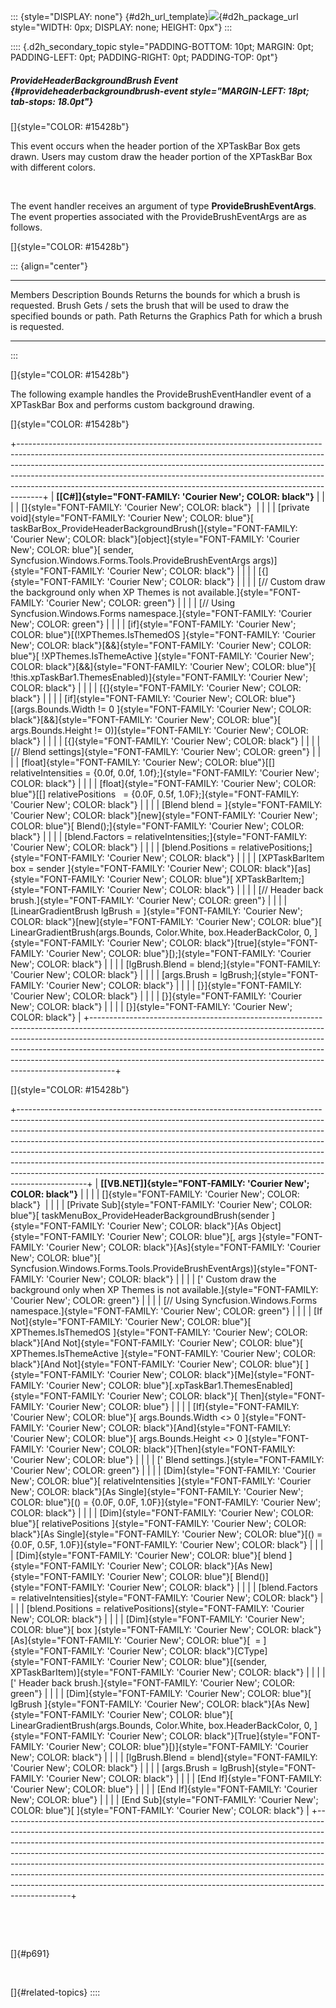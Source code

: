 ::: {style="DISPLAY: none"}
[](ms-xhelp:///?Id=d2h_url_template){#d2h_url_template}![](!package_url!){#d2h_package_url style="WIDTH: 0px; DISPLAY: none; HEIGHT: 0px"}
:::

:::: {.d2h_secondary_topic style="PADDING-BOTTOM: 10pt; MARGIN: 0pt; PADDING-LEFT: 0pt; PADDING-RIGHT: 0pt; PADDING-TOP: 0pt"}
##### ProvideHeaderBackgroundBrush Event {#provideheaderbackgroundbrush-event style="MARGIN-LEFT: 18pt; tab-stops: 18.0pt"}

[]{style="COLOR: #15428b"} 

This event occurs when the header portion of the XPTaskBar Box gets drawn. Users may custom draw the header portion of the XPTaskBar Box with different colors.

 

The event handler receives an argument of type **ProvideBrushEventArgs**. The event properties associated with the ProvideBrushEventArgs are as follows.

[]{style="COLOR: #15428b"} 

::: {align="center"}
  --------- -------------------------------------------------------------------------------
  Members   Description
  Bounds    Returns the bounds for which a brush is requested.
  Brush     Gets / sets the brush that will be used to draw the specified bounds or path.
  Path      Returns the Graphics Path for which a brush is requested.
  --------- -------------------------------------------------------------------------------
:::

[]{style="COLOR: #15428b"} 

The following example handles the ProvideBrushEventHandler event of a XPTaskBar Box and performs custom background drawing.

[]{style="COLOR: #15428b"} 

+------------------------------------------------------------------------------------------------------------------------------------------------------------------------------------------------------------------------------------------------------------------------------------------------------------------------------------------------------------------------------------------------------------+
| **[\[C#\]]{style="FONT-FAMILY: 'Courier New'; COLOR: black"}**                                                                                                                                                                                                                                                                                                                                             |
|                                                                                                                                                                                                                                                                                                                                                                                                            |
| []{style="FONT-FAMILY: 'Courier New'; COLOR: black"}                                                                                                                                                                                                                                                                                                                                                       |
|                                                                                                                                                                                                                                                                                                                                                                                                            |
| [private void]{style="FONT-FAMILY: 'Courier New'; COLOR: blue"}[ taskBarBox_ProvideHeaderBackgroundBrush(]{style="FONT-FAMILY: 'Courier New'; COLOR: black"}[object]{style="FONT-FAMILY: 'Courier New'; COLOR: blue"}[ sender, Syncfusion.Windows.Forms.Tools.ProvideBrushEventArgs args)]{style="FONT-FAMILY: 'Courier New'; COLOR: black"}                                                               |
|                                                                                                                                                                                                                                                                                                                                                                                                            |
| [{]{style="FONT-FAMILY: 'Courier New'; COLOR: black"}                                                                                                                                                                                                                                                                                                                                                      |
|                                                                                                                                                                                                                                                                                                                                                                                                            |
| [// Custom draw the background only when XP Themes is not available.]{style="FONT-FAMILY: 'Courier New'; COLOR: green"}                                                                                                                                                                                                                                                                                    |
|                                                                                                                                                                                                                                                                                                                                                                                                            |
| [// Using Syncfusion.Windows.Forms namespace.]{style="FONT-FAMILY: 'Courier New'; COLOR: green"}                                                                                                                                                                                                                                                                                                           |
|                                                                                                                                                                                                                                                                                                                                                                                                            |
| [if]{style="FONT-FAMILY: 'Courier New'; COLOR: blue"}[(!XPThemes.IsThemedOS ]{style="FONT-FAMILY: 'Courier New'; COLOR: black"}[&&]{style="FONT-FAMILY: 'Courier New'; COLOR: blue"}[ !XPThemes.IsThemeActive ]{style="FONT-FAMILY: 'Courier New'; COLOR: black"}[&&]{style="FONT-FAMILY: 'Courier New'; COLOR: blue"}[ !this.xpTaskBar1.ThemesEnabled)]{style="FONT-FAMILY: 'Courier New'; COLOR: black"} |
|                                                                                                                                                                                                                                                                                                                                                                                                            |
| [{]{style="FONT-FAMILY: 'Courier New'; COLOR: black"}                                                                                                                                                                                                                                                                                                                                                      |
|                                                                                                                                                                                                                                                                                                                                                                                                            |
| [if]{style="FONT-FAMILY: 'Courier New'; COLOR: blue"}[(args.Bounds.Width != 0 ]{style="FONT-FAMILY: 'Courier New'; COLOR: black"}[&&]{style="FONT-FAMILY: 'Courier New'; COLOR: blue"}[ args.Bounds.Height != 0)]{style="FONT-FAMILY: 'Courier New'; COLOR: black"}                                                                                                                                        |
|                                                                                                                                                                                                                                                                                                                                                                                                            |
| [{]{style="FONT-FAMILY: 'Courier New'; COLOR: black"}                                                                                                                                                                                                                                                                                                                                                      |
|                                                                                                                                                                                                                                                                                                                                                                                                            |
| [// Blend settings]{style="FONT-FAMILY: 'Courier New'; COLOR: green"}                                                                                                                                                                                                                                                                                                                                      |
|                                                                                                                                                                                                                                                                                                                                                                                                            |
| [float]{style="FONT-FAMILY: 'Courier New'; COLOR: blue"}[\[\] relativeIntensities = {0.0f, 0.0f, 1.0f};]{style="FONT-FAMILY: 'Courier New'; COLOR: black"}                                                                                                                                                                                                                                                 |
|                                                                                                                                                                                                                                                                                                                                                                                                            |
| [float]{style="FONT-FAMILY: 'Courier New'; COLOR: blue"}[\[\] relativePositions   = {0.0F, 0.5f, 1.0F};]{style="FONT-FAMILY: 'Courier New'; COLOR: black"}                                                                                                                                                                                                                                                 |
|                                                                                                                                                                                                                                                                                                                                                                                                            |
| [Blend blend = ]{style="FONT-FAMILY: 'Courier New'; COLOR: black"}[new]{style="FONT-FAMILY: 'Courier New'; COLOR: blue"}[ Blend();]{style="FONT-FAMILY: 'Courier New'; COLOR: black"}                                                                                                                                                                                                                      |
|                                                                                                                                                                                                                                                                                                                                                                                                            |
| [blend.Factors = relativeIntensities;]{style="FONT-FAMILY: 'Courier New'; COLOR: black"}                                                                                                                                                                                                                                                                                                                   |
|                                                                                                                                                                                                                                                                                                                                                                                                            |
| [blend.Positions = relativePositions;]{style="FONT-FAMILY: 'Courier New'; COLOR: black"}                                                                                                                                                                                                                                                                                                                   |
|                                                                                                                                                                                                                                                                                                                                                                                                            |
| [XPTaskBarItem box = sender ]{style="FONT-FAMILY: 'Courier New'; COLOR: black"}[as]{style="FONT-FAMILY: 'Courier New'; COLOR: blue"}[ XPTaskBarItem;]{style="FONT-FAMILY: 'Courier New'; COLOR: black"}                                                                                                                                                                                                    |
|                                                                                                                                                                                                                                                                                                                                                                                                            |
| [// Header back brush.]{style="FONT-FAMILY: 'Courier New'; COLOR: green"}                                                                                                                                                                                                                                                                                                                                  |
|                                                                                                                                                                                                                                                                                                                                                                                                            |
| [LinearGradientBrush lgBrush = ]{style="FONT-FAMILY: 'Courier New'; COLOR: black"}[new]{style="FONT-FAMILY: 'Courier New'; COLOR: blue"}[ LinearGradientBrush(args.Bounds, Color.White, box.HeaderBackColor, 0, ]{style="FONT-FAMILY: 'Courier New'; COLOR: black"}[true]{style="FONT-FAMILY: 'Courier New'; COLOR: blue"}[);]{style="FONT-FAMILY: 'Courier New'; COLOR: black"}                           |
|                                                                                                                                                                                                                                                                                                                                                                                                            |
| [lgBrush.Blend = blend;]{style="FONT-FAMILY: 'Courier New'; COLOR: black"}                                                                                                                                                                                                                                                                                                                                 |
|                                                                                                                                                                                                                                                                                                                                                                                                            |
| [args.Brush = lgBrush;]{style="FONT-FAMILY: 'Courier New'; COLOR: black"}                                                                                                                                                                                                                                                                                                                                  |
|                                                                                                                                                                                                                                                                                                                                                                                                            |
| [}]{style="FONT-FAMILY: 'Courier New'; COLOR: black"}                                                                                                                                                                                                                                                                                                                                                      |
|                                                                                                                                                                                                                                                                                                                                                                                                            |
| [}]{style="FONT-FAMILY: 'Courier New'; COLOR: black"}                                                                                                                                                                                                                                                                                                                                                      |
|                                                                                                                                                                                                                                                                                                                                                                                                            |
| [}]{style="FONT-FAMILY: 'Courier New'; COLOR: black"}                                                                                                                                                                                                                                                                                                                                                      |
+------------------------------------------------------------------------------------------------------------------------------------------------------------------------------------------------------------------------------------------------------------------------------------------------------------------------------------------------------------------------------------------------------------+

[]{style="COLOR: #15428b"} 

+-----------------------------------------------------------------------------------------------------------------------------------------------------------------------------------------------------------------------------------------------------------------------------------------------------------------------------------------------------------------------------------------------------------------------------------------------------------------------------------------------------------------------------------------------------------------------------------+
| **[\[VB.NET\]]{style="FONT-FAMILY: 'Courier New'; COLOR: black"}**                                                                                                                                                                                                                                                                                                                                                                                                                                                                                                                |
|                                                                                                                                                                                                                                                                                                                                                                                                                                                                                                                                                                                   |
| []{style="FONT-FAMILY: 'Courier New'; COLOR: black"}                                                                                                                                                                                                                                                                                                                                                                                                                                                                                                                              |
|                                                                                                                                                                                                                                                                                                                                                                                                                                                                                                                                                                                   |
| [Private Sub]{style="FONT-FAMILY: 'Courier New'; COLOR: blue"}[ taskMenuBox_ProvideHeaderBackgroundBrush(sender ]{style="FONT-FAMILY: 'Courier New'; COLOR: black"}[As Object]{style="FONT-FAMILY: 'Courier New'; COLOR: blue"}[, args ]{style="FONT-FAMILY: 'Courier New'; COLOR: black"}[As]{style="FONT-FAMILY: 'Courier New'; COLOR: blue"}[ Syncfusion.Windows.Forms.Tools.ProvideBrushEventArgs)]{style="FONT-FAMILY: 'Courier New'; COLOR: black"}                                                                                                                         |
|                                                                                                                                                                                                                                                                                                                                                                                                                                                                                                                                                                                   |
| [\' Custom draw the background only when XP Themes is not available.]{style="FONT-FAMILY: 'Courier New'; COLOR: green"}                                                                                                                                                                                                                                                                                                                                                                                                                                                           |
|                                                                                                                                                                                                                                                                                                                                                                                                                                                                                                                                                                                   |
| [// Using Syncfusion.Windows.Forms namespace.]{style="FONT-FAMILY: 'Courier New'; COLOR: green"}                                                                                                                                                                                                                                                                                                                                                                                                                                                                                  |
|                                                                                                                                                                                                                                                                                                                                                                                                                                                                                                                                                                                   |
| [If Not]{style="FONT-FAMILY: 'Courier New'; COLOR: blue"}[ XPThemes.IsThemedOS ]{style="FONT-FAMILY: 'Courier New'; COLOR: black"}[And Not]{style="FONT-FAMILY: 'Courier New'; COLOR: blue"}[ XPThemes.IsThemeActive ]{style="FONT-FAMILY: 'Courier New'; COLOR: black"}[And Not]{style="FONT-FAMILY: 'Courier New'; COLOR: blue"}[ ]{style="FONT-FAMILY: 'Courier New'; COLOR: black"}[Me]{style="FONT-FAMILY: 'Courier New'; COLOR: blue"}[.xpTaskBar1.ThemesEnabled]{style="FONT-FAMILY: 'Courier New'; COLOR: black"}[ Then]{style="FONT-FAMILY: 'Courier New'; COLOR: blue"} |
|                                                                                                                                                                                                                                                                                                                                                                                                                                                                                                                                                                                   |
| [If]{style="FONT-FAMILY: 'Courier New'; COLOR: blue"}[ args.Bounds.Width \<\> 0 ]{style="FONT-FAMILY: 'Courier New'; COLOR: black"}[And]{style="FONT-FAMILY: 'Courier New'; COLOR: blue"}[ args.Bounds.Height \<\> 0 ]{style="FONT-FAMILY: 'Courier New'; COLOR: black"}[Then]{style="FONT-FAMILY: 'Courier New'; COLOR: blue"}                                                                                                                                                                                                                                                   |
|                                                                                                                                                                                                                                                                                                                                                                                                                                                                                                                                                                                   |
| [\' Blend settings.]{style="FONT-FAMILY: 'Courier New'; COLOR: green"}                                                                                                                                                                                                                                                                                                                                                                                                                                                                                                            |
|                                                                                                                                                                                                                                                                                                                                                                                                                                                                                                                                                                                   |
| [Dim]{style="FONT-FAMILY: 'Courier New'; COLOR: blue"}[ relativeIntensities ]{style="FONT-FAMILY: 'Courier New'; COLOR: black"}[As Single]{style="FONT-FAMILY: 'Courier New'; COLOR: blue"}[() = {0.0F, 0.0F, 1.0F}]{style="FONT-FAMILY: 'Courier New'; COLOR: black"}                                                                                                                                                                                                                                                                                                            |
|                                                                                                                                                                                                                                                                                                                                                                                                                                                                                                                                                                                   |
| [Dim]{style="FONT-FAMILY: 'Courier New'; COLOR: blue"}[ relativePositions ]{style="FONT-FAMILY: 'Courier New'; COLOR: black"}[As Single]{style="FONT-FAMILY: 'Courier New'; COLOR: blue"}[() = {0.0F, 0.5F, 1.0F}]{style="FONT-FAMILY: 'Courier New'; COLOR: black"}                                                                                                                                                                                                                                                                                                              |
|                                                                                                                                                                                                                                                                                                                                                                                                                                                                                                                                                                                   |
| [Dim]{style="FONT-FAMILY: 'Courier New'; COLOR: blue"}[ blend ]{style="FONT-FAMILY: 'Courier New'; COLOR: black"}[As New]{style="FONT-FAMILY: 'Courier New'; COLOR: blue"}[ Blend()]{style="FONT-FAMILY: 'Courier New'; COLOR: black"}                                                                                                                                                                                                                                                                                                                                            |
|                                                                                                                                                                                                                                                                                                                                                                                                                                                                                                                                                                                   |
| [blend.Factors = relativeIntensities]{style="FONT-FAMILY: 'Courier New'; COLOR: black"}                                                                                                                                                                                                                                                                                                                                                                                                                                                                                           |
|                                                                                                                                                                                                                                                                                                                                                                                                                                                                                                                                                                                   |
| [blend.Positions = relativePositions]{style="FONT-FAMILY: 'Courier New'; COLOR: black"}                                                                                                                                                                                                                                                                                                                                                                                                                                                                                           |
|                                                                                                                                                                                                                                                                                                                                                                                                                                                                                                                                                                                   |
| [Dim]{style="FONT-FAMILY: 'Courier New'; COLOR: blue"}[ box ]{style="FONT-FAMILY: 'Courier New'; COLOR: black"}[As]{style="FONT-FAMILY: 'Courier New'; COLOR: blue"}[  = ]{style="FONT-FAMILY: 'Courier New'; COLOR: black"}[CType]{style="FONT-FAMILY: 'Courier New'; COLOR: blue"}[(sender, XPTaskBarItem)]{style="FONT-FAMILY: 'Courier New'; COLOR: black"}                                                                                                                                                                                                                   |
|                                                                                                                                                                                                                                                                                                                                                                                                                                                                                                                                                                                   |
| [\' Header back brush.]{style="FONT-FAMILY: 'Courier New'; COLOR: green"}                                                                                                                                                                                                                                                                                                                                                                                                                                                                                                         |
|                                                                                                                                                                                                                                                                                                                                                                                                                                                                                                                                                                                   |
| [Dim]{style="FONT-FAMILY: 'Courier New'; COLOR: blue"}[ lgBrush ]{style="FONT-FAMILY: 'Courier New'; COLOR: black"}[As New]{style="FONT-FAMILY: 'Courier New'; COLOR: blue"}[ LinearGradientBrush(args.Bounds, Color.White, box.HeaderBackColor, 0, ]{style="FONT-FAMILY: 'Courier New'; COLOR: black"}[True]{style="FONT-FAMILY: 'Courier New'; COLOR: blue"}[)]{style="FONT-FAMILY: 'Courier New'; COLOR: black"}                                                                                                                                                               |
|                                                                                                                                                                                                                                                                                                                                                                                                                                                                                                                                                                                   |
| [lgBrush.Blend = blend]{style="FONT-FAMILY: 'Courier New'; COLOR: black"}                                                                                                                                                                                                                                                                                                                                                                                                                                                                                                         |
|                                                                                                                                                                                                                                                                                                                                                                                                                                                                                                                                                                                   |
| [args.Brush = lgBrush]{style="FONT-FAMILY: 'Courier New'; COLOR: black"}                                                                                                                                                                                                                                                                                                                                                                                                                                                                                                          |
|                                                                                                                                                                                                                                                                                                                                                                                                                                                                                                                                                                                   |
| [End If]{style="FONT-FAMILY: 'Courier New'; COLOR: blue"}                                                                                                                                                                                                                                                                                                                                                                                                                                                                                                                         |
|                                                                                                                                                                                                                                                                                                                                                                                                                                                                                                                                                                                   |
| [End If]{style="FONT-FAMILY: 'Courier New'; COLOR: blue"}                                                                                                                                                                                                                                                                                                                                                                                                                                                                                                                         |
|                                                                                                                                                                                                                                                                                                                                                                                                                                                                                                                                                                                   |
| [End Sub]{style="FONT-FAMILY: 'Courier New'; COLOR: blue"}[ ]{style="FONT-FAMILY: 'Courier New'; COLOR: black"}                                                                                                                                                                                                                                                                                                                                                                                                                                                                   |
+-----------------------------------------------------------------------------------------------------------------------------------------------------------------------------------------------------------------------------------------------------------------------------------------------------------------------------------------------------------------------------------------------------------------------------------------------------------------------------------------------------------------------------------------------------------------------------------+

 

 

[]{#p691} 

 

[]{#related-topics}
::::
